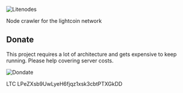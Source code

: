 ![Litenodes](https://litenodes.net/assets/litecoin_text-f16c926ee39d780c462a24397d811439265422e9497212c6d533e2d86248e010.png "Litenodes")

Node crawler for the lightcoin network


## Donate
This project requires a lot of architecture and gets expensive to keep running. Please help covering server costs.

![Dondate](https://cdn.litenodes.net/images/donate.jpg "Litenodes")

LTC LPeZXsb9UwLyeH6fjqz1xsk3cbtPTXGkDD
